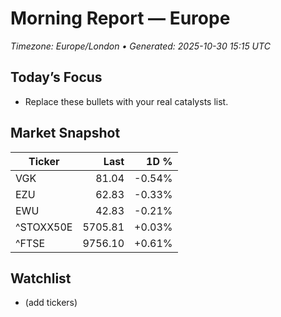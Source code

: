 # Morning Report — Europe
_Timezone: Europe/London • Generated: 2025-10-30 15:15 UTC_

## Today’s Focus
- Replace these bullets with your real catalysts list.

## Market Snapshot
| Ticker | Last | 1D % |
|---|---:|---:|
| VGK | 81.04 | -0.54% |
| EZU | 62.83 | -0.33% |
| EWU | 42.83 | -0.21% |
| ^STOXX50E | 5705.81 | +0.03% |
| ^FTSE | 9756.10 | +0.61% |

## Watchlist
- (add tickers)
